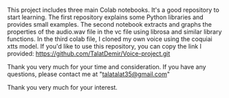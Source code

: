 This project includes three main Colab notebooks. It's a good repository to start learning. The first repository explains some Python libraries and provides small examples. The second notebook extracts and graphs the properties of the audio.wav file in the vc file using librosa and similar library functions. In the third colab file, I cloned my own voice using the coquiai xtts model. If you'd like to use this repository, you can copy the link I provided: https://github.com/TalatDemir/Voice-project.git

Thank you very much for your time and consideration. If you have any questions, please contact me at "talatalat35@gmail.com"

Thank you very much for your interest.

